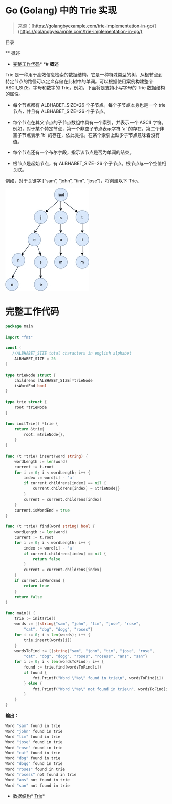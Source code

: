 <!--yml

类别：未分类

日期：2024-10-13 06:06:33

-->

# Go (Golang) 中的 Trie 实现

> 来源：[https://golangbyexample.com/trie-implementation-in-go/](https://golangbyexample.com/trie-implementation-in-go/)

目录

**   [概述](#Overview "Overview")

+   [完整工作代码](#Full_Working_Code "Full Working Code")*  *# **概述**

Trie 是一种用于高效信息检索的数据结构。它是一种特殊类型的树，从根节点到特定节点的路径可以定义存储在此树中的单词。可以根据使用案例构建整个 ASCII_SIZE、字母和数字的 Trie。例如，下面将是支持小写字母的 Trie 数据结构的属性。

+   每个节点都有 ALBHABET_SIZE=26 个子节点。每个子节点本身也是一个 trie 节点，并且有 ALBHABET_SIZE=26 个子节点。

+   每个节点在其父节点的子节点数组中具有一个索引，并表示一个 ASCII 字符。例如，对于某个特定节点，第一个非空子节点表示字符 'a' 的存在，第二个非空子节点表示 'b' 的存在，依此类推。在某个索引上缺少子节点意味着没有值。

+   每个节点还有一个布尔字段，指示该节点是否为单词的结束。

+   根节点是起始节点，有 ALBHABET_SIZE=26 个子节点。根节点与一个空值相关联。

例如，对于关键字 [“sam”, “john”, “tim”, “jose”]，将创建以下 Trie。

![](img/996d2fee7196f4b285d70dbdba9bc4d6.png)

# **完整工作代码**

```go
package main

import "fmt"

const (
   //ALBHABET_SIZE total characters in english alphabet
    ALBHABET_SIZE = 26
)

type trieNode struct {
    childrens [ALBHABET_SIZE]*trieNode
    isWordEnd bool
}

type trie struct {
    root *trieNode
}

func initTrie() *trie {
    return &trie{
        root: &trieNode{},
    }
}

func (t *trie) insert(word string) {
    wordLength := len(word)
    current := t.root
    for i := 0; i < wordLength; i++ {
        index := word[i] - 'a'
        if current.childrens[index] == nil {
            current.childrens[index] = &trieNode{}
        }
        current = current.childrens[index]
    }
    current.isWordEnd = true
}

func (t *trie) find(word string) bool {
    wordLength := len(word)
    current := t.root
    for i := 0; i < wordLength; i++ {
        index := word[i] - 'a'
        if current.childrens[index] == nil {
            return false
        }
        current = current.childrens[index]
    }
    if current.isWordEnd {
        return true
    }
    return false
}

func main() {
    trie := initTrie()
    words := []string{"sam", "john", "tim", "jose", "rose",
        "cat", "dog", "dogg", "roses"}
    for i := 0; i < len(words); i++ {
        trie.insert(words[i])
    }
    wordsToFind := []string{"sam", "john", "tim", "jose", "rose",
        "cat", "dog", "dogg", "roses", "rosess", "ans", "san"}
    for i := 0; i < len(wordsToFind); i++ {
        found := trie.find(wordsToFind[i])
        if found {
            fmt.Printf("Word \"%s\" found in trie\n", wordsToFind[i])
        } else {
            fmt.Printf("Word \"%s\" not found in trie\n", wordsToFind[i])
        }
    }
}
```

**输出：**

```go
Word "sam" found in trie
Word "john" found in trie
Word "tim" found in trie
Word "jose" found in trie
Word "rose" found in trie
Word "cat" found in trie
Word "dog" found in trie
Word "dogg" found in trie
Word "roses" found in trie
Word "rosess" not found in trie
Word "ans" not found in trie
Word "san" not found in trie
```

+   [数据结构](https://golangbyexample.com/tag/data-structure/)*   [Trie](https://golangbyexample.com/tag/trie/)*
